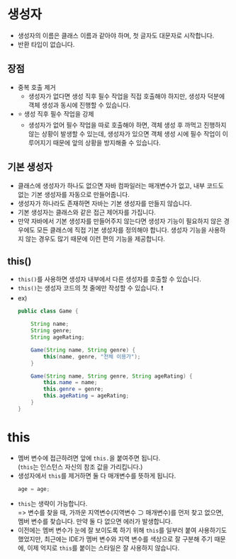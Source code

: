 # 생성자

- 생성자의 이름은 클래스 이름과 같아야 하며, 첫 글자도 대문자로 시작합니다.
- 반환 타입이 없습니다.

## 장점

  - 중복 호출 제거
    - 생성자가 없다면 생성 직후 필수 작업을 직접 호출해야 하지만, 생성자 덕분에 객체 생성과 동시에 진행할 수 있습니다.
  - ⭐ 생성 직후 필수 작업을 강제
    - 생성자가 없어 필수 작업을 따로 호출해야 하면, 객체 생성 후 까먹고 진행하지 않는 상황이 발생할 수 있는데, 생성자가 있으면 객체 생성 시에 필수 작업이 이루어지기 때문에 앞의 상황을 방지해줄 수 있습니다.

## 기본 생성자

- 클래스에 생성자가 하나도 없으면 자바 컴파일러는 매개변수가 없고, 내부 코드도 없는 기본 생성자를 자동으로 만들어줍니다.
- 생성자가 하나라도 존재하면 자바는 기본 생성자를 만들지 않습니다.
- 기본 생성자는 클래스와 같은 접근 제어자를 가집니다.
- 만약 자바에서 기본 생성자를 만들어주지 않는다면 생성자 기능이 필요하지 않은 경우에도 모든 클래스에 직접 기본 생성자를 정의해야 합니다. 생성자 기능을 사용하지 않는 경우도 많기 때문에 이런 편의 기능을 제공합니다.

## this()

- `this()`를 사용하면 생성자 내부에서 다른 생성자를 호출할 수 있습니다.
- `this()`는 생성자 코드의 첫 줄에만 작성할 수 있습니다. ❗
- ex)
  ```java
  public class Game {
  
      String name;
      String genre;
      String ageRating;
  
      Game(String name, String genre) {
          this(name, genre, "전체 이용가");
      }
  
      Game(String name, String genre, String ageRating) {
          this.name = name;
          this.genre = genre;
          this.ageRating = ageRating;
      }
  }
  ```

# this

- 멤버 변수에 접근하려면 앞에 `this.`을 붙여주면 됩니다.<br>(`this`는 인스턴스 자신의 참조 값을 가리킵니다.)
- 생성자에서 `this`를 제거하면 둘 다 매개변수를 뜻하게 됩니다.
  ```java
  age = age;
  ```
- `this`는 생략이 가능합니다.<br>=> 변수를 찾을 때, 가까운 지역변수(지역변수 ⊃ 매개변수)를 먼저 찾고 없으면, 멤버 변수를 찾습니다. 만약 둘 다 없으면 에러가 발생합니다.
- 이전에는 멤버 변수가 눈에 잘 보이도록 하기 위해 `this`를 일부러 붙여 사용하기도 했었지만, 최근에는 IDE가 멤버 변수와 지역 변수를 색상으로 잘 구분해 주기 때문에, 이제 억지로 `this`를 붙이는 스타일은 잘 사용하지 않습니다.


